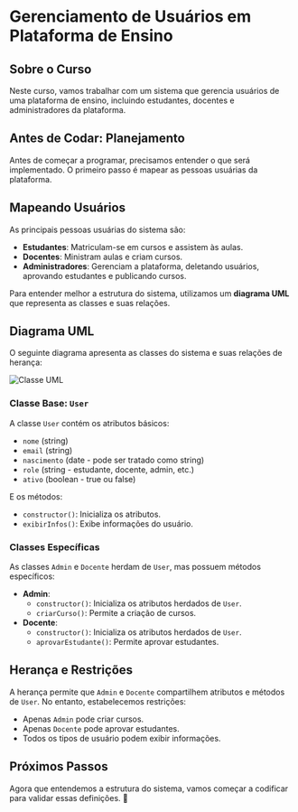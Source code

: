 # Gerenciamento de Usuários em Plataforma de Ensino

## Sobre o Curso
Neste curso, vamos trabalhar com um sistema que gerencia usuários de uma plataforma de ensino, incluindo estudantes, docentes e administradores da plataforma.

## Antes de Codar: Planejamento
Antes de começar a programar, precisamos entender o que será implementado. O primeiro passo é mapear as pessoas usuárias da plataforma.

## Mapeando Usuários
As principais pessoas usuárias do sistema são:
- **Estudantes**: Matriculam-se em cursos e assistem às aulas.
- **Docentes**: Ministram aulas e criam cursos.
- **Administradores**: Gerenciam a plataforma, deletando usuários, aprovando estudantes e publicando cursos.

Para entender melhor a estrutura do sistema, utilizamos um **diagrama UML** que representa as classes e suas relações.

## Diagrama UML
O seguinte diagrama apresenta as classes do sistema e suas relações de herança:


![Classe UML](https://github.com/user-attachments/assets/773dc55b-9015-48fa-9690-97cd61397f77)


### Classe Base: `User`
A classe `User` contém os atributos básicos:
- `nome` (string)
- `email` (string)
- `nascimento` (date - pode ser tratado como string)
- `role` (string - estudante, docente, admin, etc.)
- `ativo` (boolean - true ou false)

E os métodos:
- `constructor()`: Inicializa os atributos.
- `exibirInfos()`: Exibe informações do usuário.

### Classes Específicas
As classes `Admin` e `Docente` herdam de `User`, mas possuem métodos específicos:
- **Admin**:
  - `constructor()`: Inicializa os atributos herdados de `User`.
  - `criarCurso()`: Permite a criação de cursos.
- **Docente**:
  - `constructor()`: Inicializa os atributos herdados de `User`.
  - `aprovarEstudante()`: Permite aprovar estudantes.

## Herança e Restrições
A herança permite que `Admin` e `Docente` compartilhem atributos e métodos de `User`. No entanto, estabelecemos restrições:
- Apenas `Admin` pode criar cursos.
- Apenas `Docente` pode aprovar estudantes.
- Todos os tipos de usuário podem exibir informações.

## Próximos Passos
Agora que entendemos a estrutura do sistema, vamos começar a codificar para validar essas definições. 🚀
